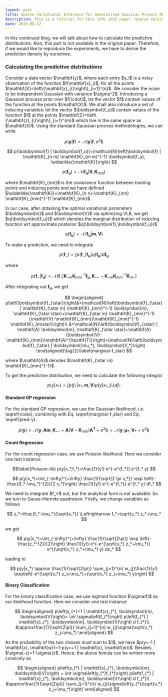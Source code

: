 ```yaml
---
layout: post
title: Sparse Variational Inference for Generalized Gaussian Process Models - Tutorial 4
description: This is a tutorial for this ICML 2015 paper 'Sparse Variational Inference for Generalized Gaussian Process Models'. It covers how to calculate the predictive distributions.
date: 2019-08-12
---
```

<p>
In this continued blog, we will talk about how to calculate the predictive distributions. Also, this part is not available in the original paper. Therefore, if we would like to reproduce the experiments, we have to derive the prediction density by ourselves.
</p>

### Calculating the predictive distributions

<p>
Consider a data vector $\mathbf{y}$, where each entry $y_i$ is a noisy observation of the function $f(\mathbf{x}_i)$, for all the points $\mathbf{X}=\left\{\mathbf{x}_{i}\right\}_{i=1}^{n}$. We consider the noise to be independent Gaussian with variance $\sigma^2$. Introducing a Gaussian process prior over $f(\cdot)$, let the vector $f$ contain values of the function at the points $\mathbf{X}$. We shall also introduce a set of inducing variables: let the vector $\boldsymbol{f_u}$ contain values of the function $f$ at the points $\mathbf{Z}=\left\{\mathbf{z}_{i}\right\}_{i=1}^{m}$ which live in the same space as $\mathbf{X}$. Using the standard Gaussian process methodologies, we can write
</p>

$$
p(\mathbf{y} | \boldsymbol{f})=\mathcal{N}\left(\mathbf{y} | \boldsymbol{f}, \sigma^{2} \mathbf{I}\right)
\tag{1}\label{noise}
$$

$$
p(\boldsymbol{f} | \boldsymbol{f_u})=\mathcal{N}\left(\boldsymbol{f} | \mathbf{K}_{n m} \mathbf{K}_{m m}^{-1} \boldsymbol{f_u}, \widetilde{\mathbf{K}}\right)
$$

$$
p(\boldsymbol{f_u})=\mathcal{N}\left(\boldsymbol{f_u} | \mathbf{0}, \mathbf{K}_{m m}\right)
$$

<p>
where $\mathbf{K}_{nm}$ is the covariance function between training points and inducing points and we have defined $\widetilde{\mathbf{K}}=\mathbf{K}_{n n}-\mathbf{K}_{nm} \mathbf{K}_{mm}^{-1} \mathbf{K}_{mn}$.
</p>

<p>
In our case, after obtaining the optimal variational parameters $\boldsymbol{m}$ and $\boldsymbol{V}$ via optimizing VLB, we get $q(\boldsymbol{f_u})$ which denotes the marginal distribution of inducing function wrt approximate posterior $q(\boldsymbol{f},\boldsymbol{f_u})$
</p>

$$ 
q(\boldsymbol{f_u})=\mathcal{N}(\boldsymbol{f_u} | \boldsymbol{m}, \boldsymbol{V})
$$

<p>
To make a prediction, we need to integrate
</p>

$$ 
p\left(\boldsymbol{f}_{\star}\right)=\int p\left(\boldsymbol{f}_{\star} | \boldsymbol{f_u}\right) q(\boldsymbol{f_u}) \mathrm{d} \boldsymbol{f_u}
$$

where

$$ 
p\left(\boldsymbol{f}_{\star} | \boldsymbol{f_u}\right)=\mathcal{N}\left(\boldsymbol{f}_{\star} | \mathbf{K}_{\star m} \mathbf{K}_{mm}^{-1} \boldsymbol{f_u}, \mathbf{K}_{\star \star}-\mathbf{K}_{\star m} \mathbf{K}_{mm}^{-1} \mathbf{K}_{m \star}\right)
$$

After integrating out $\boldsymbol{f_u}$, we get

$$
\begin{aligned}
p\left(\boldsymbol{f}_{\star}\right)&=\mathcal{N}\left(\boldsymbol{f}_{\star} | \mathbf{K}_{\star m} \mathbf{K}_{mm}^{-1} \boldsymbol{m}, \mathbf{K}_{\star \star}+\mathbf{K}_{\star m} \mathbf{K}_{mm}^{-1} (\mathbf{V}-\mathbf{K}_{mm})\mathbf{K}_{mm}^{-1} \mathbf{K}_{m\star}\right)\\
&=\mathcal{N}\left(\boldsymbol{f}_{\star} | \mathbf{A} \boldsymbol{m}, \mathbf{K}_{\star \star}+\mathbf{A} (\boldsymbol{V}-\mathbf{K}_{mm})\mathbf{A}^{\textbf{T}}\right)=\mathcal{N}\left(\boldsymbol{f}_{\star} | \boldsymbol{\mu_*}, \boldsymbol{V_*}\right)
\end{aligned}\tag{2}\label{marginal-f_star}
$$

<p>
where $\mathbf{A}$ denotes $\mathbf{K}_{\star m} \mathbf{K}_{mm}^{-1}$.
</p>

To get the predictive distribution, we need to calculate the following integral

$$
    p(y|x_*)=\int p(f_{*} |x_{*},\boldsymbol{m},\boldsymbol{V})p(y|x_*,f_*)df_*
    \tag{3}\label{pred-y}
$$

#### Standard GP regression

<p>
For the standard GP regression, we use the Gaussian likelihood, i.e. \eqref{noise}, combining with Eq. \eqref{marginal-f_star} and Eq. \eqref{pred-y}.
</p>

$$ \label{pred-y-Gauss}
p(\boldsymbol{y})=\mathcal{N}\left(\boldsymbol{y} ; \mathbf{A} \boldsymbol{m}, \mathbf{K}_{\star \star}+\mathbf{A} (\boldsymbol{V}-\mathbf{K}_{mm})\mathbf{A}^{\textbf{T}}+\sigma^{2} \mathbf{I}\right)=\mathcal{N}(\boldsymbol{y}; \boldsymbol{\mu_*}, \boldsymbol{V_*}+\sigma^{2} \mathbf{I})
$$

#### Count Regression

<p>
For the count regression case, we use Poisson likelihood. Here we consider one test instance
</p>

$$\label{Poisson-lik}
    p(y|x_*,f_*)=\frac{1}{y!} e^{-e^{f_*}} e^{f_* y}
$$

$$
p(y|x_*)=\int_{-\infty}^{+\infty} \frac{1}{\sqrt{2 \pi v_*}} \exp \left(-\frac{(f_*-\mu_*)^{2}}{2 v_*}\right) \frac{1}{y!} e^{-e^{f_*}} e^{f_* y} df_*
$$

<p>
We need to integrate $f_*$ out, but the analytical form is not available. So we turn to Gauss–Hermite quadrature. Firstly, we change variables as follows
</p>

$$
z_*=\frac{f_*-\mu_*}{\sqrt{v_*}} \Leftrightarrow f_*=\sqrt{v_*} z_*+\mu_*
$$

<p>
we get
</p>

$$
p(y|x_*)=\int_{-\infty}^{+\infty} \frac{1}{\sqrt{2\pi}} \exp \left(-\frac{z_*^{2}}{2}\right) \frac{1}{y!} e^{-e^{\sqrt{v_*} z_*+\mu_*}} e^{(\sqrt{v_*} z_*+\mu_*) y} dz_*
$$

<p>
leading to
</p>

$$
p(y|x_*) \approx \frac{1}{\sqrt{2\pi}} \sum_{j=1}^{n} w_{j}\frac{1}{y!}  \exp\left(-e^{\sqrt{v_*} z_j+\mu_*}+(\sqrt{v_*} z_j+\mu_*) y\right)
$$

#### Binary Classification

<p>
For the binary classification case, we use sigmoid function $\sigma(f)$ as our likelihood function. Here we consider one test instance
</p>

$$
\begin{aligned}
p\left(y_{*}=1 | \mathbf{x}_{*}, \boldsymbol{m}, \boldsymbol{V}\right)= \int \sigma\left(f_{*}\right) p\left(f_{*} | \mathbf{x}_{*}, \boldsymbol{m}, \boldsymbol{V}\right) d f_{*}\\
&\approx\frac{1}{\sqrt{2\pi}} \sum_{j=1}^{n} w_{j}\sigma(\sqrt{v_*} z_j+\mu_*)
\end{aligned}
$$

<p>
As the probability of the two classes must sum to $1$, we have $p(y=-1 | \mathbf{x}, \mathbf{w})=1-p(y=+1 | \mathbf{x}, \mathbf{w})$. Besides, $\sigma(-z)=1-\sigma(z)$. Hence, the above fomula can be written more consicely as
</p>

$$
\begin{aligned}
p\left(y_{*} | \mathbf{x}_{*}, \boldsymbol{m}, \boldsymbol{V}\right) = \int \sigma\left(y_{*}f_{*}\right) p\left(f_{*} | \mathbf{x}_{*}, \boldsymbol{m}, \boldsymbol{V}\right) d f_{*}\\
&\approx\frac{1}{\sqrt{2\pi}} \sum_{j=1}^{n} w_{j}\sigma\left(y_{*}(\sqrt{v_*} z_j+\mu_*)\right)
\end{aligned}
$$